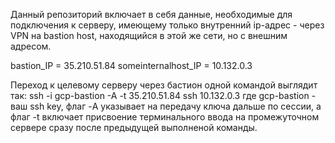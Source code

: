 Данный репозиторий включает в себя данные, необходимые для подключения к серверу, имеющему только внутренний ip-адрес - через VPN на bastion host, находящийся в этой же сети, но с внешним адресом.

bastion_IP = 35.210.51.84
someinternalhost_IP = 10.132.0.3

Переход к целевому серверу через бастион одной командой выглядит так:
ssh -i gcp-bastion -A -t 35.210.51.84 ssh 10.132.0.3
где gcp-bastion - ваш ssh key, флаг -A указывает на передачу ключа дальше по сессии, а флаг -t включает присвоение терминального ввода на промежуточном сервере сразу после предыдущей выполненой команды.
